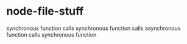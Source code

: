# node-file-stuff

synchronous function calls synchronous function calls asynchronous function calls synchronous function